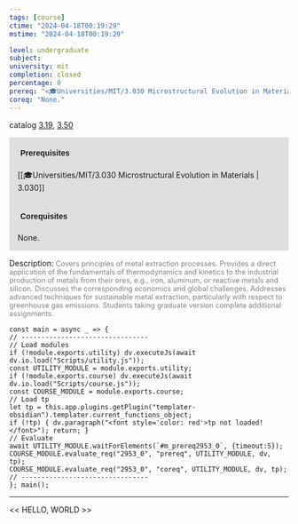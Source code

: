 ```yaml
---
tags: [course]
ctime: "2024-04-18T00:19:29"
mstime: "2024-04-18T00:19:29"

level: undergraduate
subject: 
university: mit
completion: closed
percentage: 0
prereq: "<🎓Universities/MIT/3.030 Microstructural Evolution in Materials>"
coreq: "None."
---
```


catalog [3.19](http://student.mit.edu/catalog/m3a.html#3.19), [3.50](http://student.mit.edu/catalog/m3b.html#3.50)

<span style="display: block; padding: 15px; background-color: rgb(100, 100, 100, 0.2);"><font id="m_prereq2953_0" style="display: block; font-family: Arial, sans-serif; font-weight: bold; padding: 5px">Prerequisites</font><br><span id="prereq2953_0">[[🎓Universities/MIT/3.030 Microstructural Evolution in Materials | 3.030]]</span></span>
<span style="display: block; padding: 15px; background-color: rgb(100, 100, 100, 0.2);"><font id="m_coreq2953_0" style="display: block; font-family: Arial, sans-serif; font-weight: bold; padding: 5px">Corequisites</font><br><span id="coreq2953_0">None.</span></span>

<font style="">Description:</font>
<font style="color: grey; font-size: 0.8rem;">Covers principles of metal extraction processes. Provides a direct application of the fundamentals of thermodynamics and kinetics to the industrial production of metals from their ores, e.g., iron, aluminum, or reactive metals and silicon. Discusses the corresponding economics and global challenges. Addresses advanced techniques for sustainable metal extraction, particularly with respect to greenhouse gas emissions. Students taking graduate version complete additional assignments.</font>

```dataviewjs
const main = async _ => {
// --------------------------------
// Load modules
if (!module.exports.utility) dv.executeJs(await dv.io.load("Scripts/utility.js"));
const UTILITY_MODULE = module.exports.utility;
if (!module.exports.course) dv.executeJs(await dv.io.load("Scripts/course.js"));
const COURSE_MODULE = module.exports.course;
// Load tp
let tp = this.app.plugins.getPlugin("templater-obsidian").templater.current_functions_object;
if (!tp) { dv.paragraph("<font style='color: red'>tp not loaded!</font>"); return; }
// Evaluate
await UTILITY_MODULE.waitForElements(`#m_prereq2953_0`, {timeout:5});
COURSE_MODULE.evaluate_req("2953_0", "prereq", UTILITY_MODULE, dv, tp);
COURSE_MODULE.evaluate_req("2953_0", "coreq", UTILITY_MODULE, dv, tp);
// --------------------------------
}; main();
```

---

<< HELLO, WORLD >>
